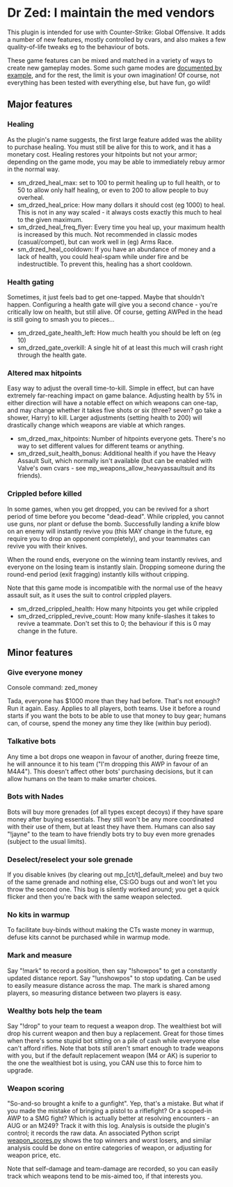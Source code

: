 # Dr Zed: I maintain the med vendors

This plugin is intended for use with Counter-Strike: Global Offensive. It adds
a number of new features, mostly controlled by cvars, and also makes a few
quality-of-life tweaks eg to the behaviour of bots.

These game features can be mixed and matched in a variety of ways to create new
gameplay modes. Some such game modes are [documented by example](gamemodes.md),
and for the rest, the limit is your own imagination! Of course, not everything
has been tested with everything else, but have fun, go wild!

## Major features

### Healing

As the plugin's name suggests, the first large feature added was the ability
to purchase healing. You must still be alive for this to work, and it has a
monetary cost. Healing restores your hitpoints but not your armor; depending
on the game mode, you may be able to immediately rebuy armor in the normal
way.

* sm_drzed_heal_max: set to 100 to permit healing up to full health, or to
  50 to allow only half healing, or even to 200 to allow people to buy
  overheal.
* sm_drzed_heal_price: How many dollars it should cost (eg 1000) to heal.
  This is not in any way scaled - it always costs exactly this much to heal
  to the given maximum.
* sm_drzed_heal_freq_flyer: Every time you heal up, your maximum health is
  increased by this much. Not recommended in classic modes (casual/compet),
  but can work well in (eg) Arms Race.
* sm_drzed_heal_cooldown: If you have an abundance of money and a lack of
  health, you could heal-spam while under fire and be indestructible. To
  prevent this, healing has a short cooldown.

### Health gating

Sometimes, it just feels bad to get one-tapped. Maybe that shouldn't happen.
Configuring a health gate will give you a second chance - you're critically
low on health, but still alive. Of course, getting AWPed in the head is
still going to smash you to pieces...

* sm_drzed_gate_health_left: How much health you should be left on (eg 10)
* sm_drzed_gate_overkill: A single hit of at least this much will crash right
  through the health gate.

### Altered max hitpoints

Easy way to adjust the overall time-to-kill. Simple in effect, but can have
extremely far-reaching impact on game balance. Adjusting health by 5% in
either direction will have a notable effect on which weapons can one-tap,
and may change whether it takes five shots or six (three? seven? go take a
shower, Harry) to kill. Larger adjustments (setting health to 200) will
drastically change which weapons are viable at which ranges.

* sm_drzed_max_hitpoints: Number of hitpoints everyone gets. There's no way
  to set different values for different teams or anything.
* sm_drzed_suit_health_bonus: Additional health if you have the Heavy Assault
  Suit, which normally isn't available (but can be enabled with Valve's own
  cvars - see mp_weapons_allow_heavyassaultsuit and its friends).

### Crippled before killed

In some games, when you get dropped, you can be revived for a short period of
time before you become "dead-dead". While crippled, you cannot use guns, nor
plant or defuse the bomb. Successfully landing a knife blow on an enemy will
instantly revive you (this MAY change in the future, eg require you to drop
an opponent completely), and your teammates can revive you with their knives.

When the round ends, everyone on the winning team instantly revives, and
everyone on the losing team is instantly slain. Dropping someone during the
round-end period (exit fragging) instantly kills without cripping.

Note that this game mode is incompatible with the normal use of the heavy
assault suit, as it uses the suit to control crippled players.

* sm_drzed_crippled_health: How many hitpoints you get while crippled
* sm_drzed_crippled_revive_count: How many knife-slashes it takes to revive a
  teammate. Don't set this to 0; the behaviour if this is 0 may change in the
  future.

## Minor features

### Give everyone money

Console command: zed_money

Tada, everyone has $1000 more than they had before. That's not enough? Run it
again. Easy. Applies to all players, both teams. Use it before a round starts
if you want the bots to be able to use that money to buy gear; humans can, of
course, spend the money any time they like (within buy period).

### Talkative bots

Any time a bot drops one weapon in favour of another, during freeze time, he
will announce it to his team ("I'm dropping this AWP in favour of an M4A4").
This doesn't affect other bots' purchasing decisions, but it can allow humans
on the team to make smarter choices.

### Bots with Nades

Bots will buy more grenades (of all types except decoys) if they have spare
money after buying essentials. They still won't be any more coordinated with
their use of them, but at least they have them. Humans can also say "!jayne"
to the team to have friendly bots try to buy even more grenades (subject to
the usual limits).

### Deselect/reselect your sole grenade

If you disable knives (by clearing out mp_[ct/t]_default_melee) and buy two
of the same grenade and nothing else, CS:GO bugs out and won't let you throw
the second one. This bug is silently worked around; you get a quick flicker
and then you're back with the same weapon selected.

### No kits in warmup

To facilitate buy-binds without making the CTs waste money in warmup, defuse
kits cannot be purchased while in warmup mode.

### Mark and measure

Say "!mark" to record a position, then say "!showpos" to get a constantly
updated distance report. Say "!unshowpos" to stop updating. Can be used to
easily measure distance across the map. The mark is shared among players, so
measuring distance between two players is easy.

### Wealthy bots help the team

Say "!drop" to your team to request a weapon drop. The wealthiest bot will
drop his current weapon and then buy a replacement. Great for those times
when there's some stupid bot sitting on a pile of cash while everyone else
can't afford rifles. Note that bots still aren't smart enough to trade
weapons with you, but if the default replacement weapon (M4 or AK) is
superior to the one the wealthiest bot is using, you CAN use this to force
him to upgrade.

### Weapon scoring

"So-and-so brought a knife to a gunfight". Yep, that's a mistake. But what if
you made the mistake of bringing a pistol to a riflefight? Or a scoped-in AWP
to a SMG fight? Which is actually better at resolving encounters - an AUG or
an M249? Track it with this log. Analysis is outside the plugin's control; it
records the raw data. An associated Python script [weapon_scores.py](weapon_scores.py)
shows the top winners and worst losers, and similar analysis could be done on
entire categories of weapon, or adjusting for weapon price, etc.

Note that self-damage and team-damage are recorded, so you can easily track
which weapons tend to be mis-aimed too, if that interests you.
